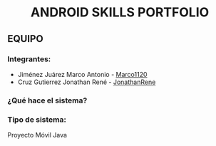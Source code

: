 <h1 align="center"> ANDROID SKILLS PORTFOLIO </h1> 

## EQUIPO 

### Integrantes:
- Jiménez Juárez Marco Antonio - [Marco1120](https://github.com/Marco1120)
- Cruz Gutierrez Jonathan René - [JonathanRene](https://github.com/JonathanRene)

### ¿Qué hace el sistema?


### Tipo de sistema:
Proyecto Móvil Java

